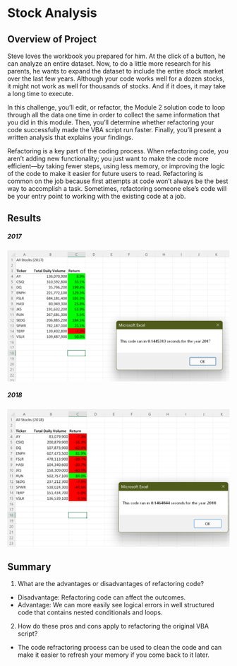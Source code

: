 # Stock Analysis

## Overview of Project
Steve loves the workbook you prepared for him. At the click of a button, he can analyze an entire dataset. Now, to do a little more research for his parents, he wants to expand the dataset to include the entire stock market over the last few years. Although your code works well for a dozen stocks, it might not work as well for thousands of stocks. And if it does, it may take a long time to execute.

In this challenge, you’ll edit, or refactor, the Module 2 solution code to loop through all the data one time in order to collect the same information that you did in this module. Then, you’ll determine whether refactoring your code successfully made the VBA script run faster. Finally, you’ll present a written analysis that explains your findings.

Refactoring is a key part of the coding process. When refactoring code, you aren’t adding new functionality; you just want to make the code more efficient—by taking fewer steps, using less memory, or improving the logic of the code to make it easier for future users to read. Refactoring is common on the job because first attempts at code won’t always be the best way to accomplish a task. Sometimes, refactoring someone else’s code will be your entry point to working with the existing code at a job.

## Results

##### 2017
![2017](https://github.com/HeatherNylander/stock-analysis/blob/main/Resources/VBA_Challenge_2017.png)
##### 2018
![2018](https://github.com/HeatherNylander/stock-analysis/blob/main/Resources/VBA_Challenge_2018.png)


## Summary
1. What are the advantages or disadvantages of refactoring code?
  - Disadvantage: Refactoring code can affect the outcomes.
  - Advantage: We can more easily see logical errors in well structured code that contains nested conditionals and loops.
2. How do these pros and cons apply to refactoring the original VBA script?
  - The code refractoring process can be used to clean the code and can make it easier to refresh your memory if you come back to it later.
